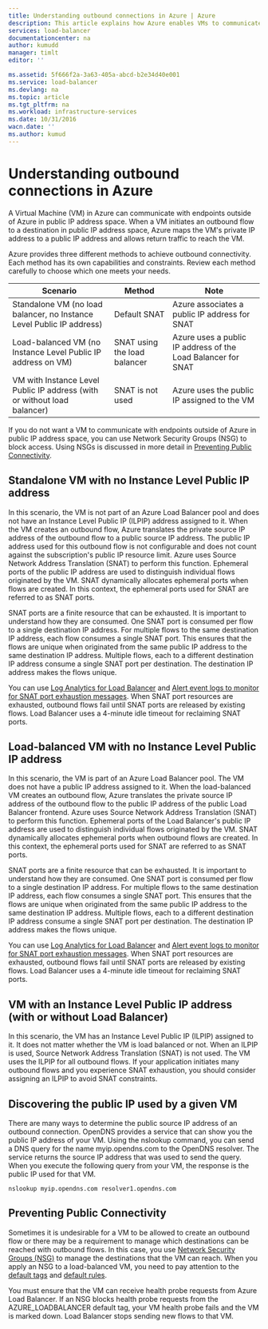 ```yaml
---
title: Understanding outbound connections in Azure | Azure
description: This article explains how Azure enables VMs to communicate with public Internet services.
services: load-balancer
documentationcenter: na
author: kumudd
manager: timlt
editor: ''

ms.assetid: 5f666f2a-3a63-405a-abcd-b2e34d40e001
ms.service: load-balancer
ms.devlang: na
ms.topic: article
ms.tgt_pltfrm: na
ms.workload: infrastructure-services
ms.date: 10/31/2016
wacn.date: ''
ms.author: kumud
---
```


# Understanding outbound connections in Azure

A Virtual Machine (VM) in Azure can communicate with endpoints outside of Azure in public IP address space. When a VM initiates an outbound flow to a destination in public IP address space, Azure maps the VM's private IP address to a public IP address and allows return traffic to reach the VM.

Azure provides three different methods to achieve outbound connectivity. Each method has its own capabilities and constraints. Review each method carefully to choose which one meets your needs.

| Scenario | Method | Note |
| --- | --- | --- |
| Standalone VM (no load balancer, no Instance Level Public IP address) |Default SNAT |Azure associates a public IP address for SNAT |
| Load-balanced VM (no Instance Level Public IP address on VM) |SNAT using the load balancer |Azure uses a public IP address of the Load Balancer for SNAT |
| VM with Instance Level Public IP address (with or without load balancer) |SNAT is not used |Azure uses the public IP assigned to the VM |

If you do not want a VM to communicate with endpoints outside of Azure in public IP address space, you can use Network Security Groups (NSG) to block access. Using NSGs is discussed in more detail in [Preventing Public Connectivity](#preventing-public-connectivity).

## Standalone VM with no Instance Level Public IP address

In this scenario, the VM is not part of an Azure Load Balancer pool and does not have an Instance Level Public IP (ILPIP) address assigned to it. When the VM creates an outbound flow, Azure translates the private source IP address of the outbound flow to a public source IP address. The public IP address used for this outbound flow is not configurable and does not count against the subscription's public IP resource limit. Azure uses Source Network Address Translation (SNAT) to perform this function. Ephemeral ports of the public IP address are used to distinguish individual flows originated by the VM. SNAT dynamically allocates ephemeral ports when flows are created. In this context, the ephemeral ports used for SNAT are referred to as SNAT ports.

SNAT ports are a finite resource that can be exhausted. It is important to understand how they are consumed. One SNAT port is consumed per flow to a single destination IP address. For multiple flows to the same destination IP address, each flow consumes a single SNAT port. This ensures that the flows are unique when originated from the same public IP address to the same destination IP address. Multiple flows, each to a different destination IP address consume a single SNAT port per destination. The destination IP address makes the flows unique.

You can use [Log Analytics for Load Balancer](./load-balancer-monitor-log.md) and [Alert event logs to monitor for SNAT port exhaustion messages](./load-balancer-monitor-log.md#alert-event-log). When SNAT port resources are exhausted, outbound flows fail until SNAT ports are released by existing flows. Load Balancer uses a 4-minute idle timeout for reclaiming SNAT ports.

## Load-balanced VM with no Instance Level Public IP address

In this scenario, the VM is part of an Azure Load Balancer pool. The VM does not have a public IP address assigned to it. When the load-balanced VM creates an outbound flow, Azure translates the private source IP address of the outbound flow to the public IP address of the public Load Balancer frontend. Azure uses Source Network Address Translation (SNAT) to perform this function. Ephemeral ports of the Load Balancer's public IP address are used to distinguish individual flows originated by the VM. SNAT dynamically allocates ephemeral ports when outbound flows are created. In this context, the ephemeral ports used for SNAT are referred to as SNAT ports.

SNAT ports are a finite resource that can be exhausted. It is important to understand how they are consumed. One SNAT port is consumed per flow to a single destination IP address. For multiple flows to the same destination IP address, each flow consumes a single SNAT port. This ensures that the flows are unique when originated from the same public IP address to the same destination IP address. Multiple flows, each to a different destination IP address consume a single SNAT port per destination. The destination IP address makes the flows unique.

You can use [Log Analytics for Load Balancer](./load-balancer-monitor-log.md) and [Alert event logs to monitor for SNAT port exhaustion messages](./load-balancer-monitor-log.md#alert-event-log). When SNAT port resources are exhausted, outbound flows fail until SNAT ports are released by existing flows. Load Balancer uses a 4-minute idle timeout for reclaiming SNAT ports.

## VM with an Instance Level Public IP address (with or without Load Balancer)

In this scenario, the VM has an Instance Level Public IP (ILPIP) assigned to it. It does not matter whether the VM is load balanced or not. When an ILPIP is used, Source Network Address Translation (SNAT) is not used. The VM uses the ILPIP for all outbound flows. If your application initiates many outbound flows and you experience SNAT exhaustion, you should consider assigning an ILPIP to avoid SNAT constraints.

## Discovering the public IP used by a given VM

There are many ways to determine the public source IP address of an outbound connection. OpenDNS provides a service that can show you the public IP address of your VM. Using the nslookup command, you can send a DNS query for the name myip.opendns.com to the OpenDNS resolver. The service returns the source IP address that was used to send the query. When you execute the following query from your VM, the response is the public IP used for that VM.

```
nslookup myip.opendns.com resolver1.opendns.com
```

## <a name="preventing-public-connectivity"></a> Preventing Public Connectivity

Sometimes it is undesirable for a VM to be allowed to create an outbound flow or there may be a requirement to manage which destinations can be reached with outbound flows. In this case, you use [Network Security Groups (NSG)](../virtual-network/virtual-networks-nsg.md) to manage the destinations that the VM can reach. When you apply an NSG to a load-balanced VM, you need to pay attention to the [default tags](../virtual-network/virtual-networks-nsg.md#default-tags) and [default rules](../virtual-network/virtual-networks-nsg.md#default-rules).

You must ensure that the VM can receive health probe requests from Azure Load Balancer. If an NSG blocks health probe requests from the AZURE_LOADBALANCER default tag, your VM health probe fails and the VM is marked down. Load Balancer stops sending new flows to that VM.